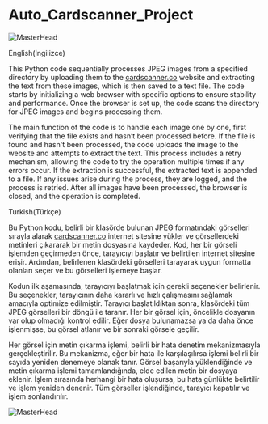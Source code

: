# Auto_Cardscanner_Project

![MasterHead](https://resmim.net/cdn/2024/08/14/WJHbRL.png)

English(İngilizce)

This Python code sequentially processes JPEG images from a specified directory by uploading them to the [cardscanner.co](https://www.cardscanner.co/) website and extracting the text from these images, which is then saved to a text file. The code starts by initializing a web browser with specific options to ensure stability and performance. Once the browser is set up, the code scans the directory for JPEG images and begins processing them.

The main function of the code is to handle each image one by one, first verifying that the file exists and hasn’t been processed before. If the file is found and hasn't been processed, the code uploads the image to the website and attempts to extract the text. This process includes a retry mechanism, allowing the code to try the operation multiple times if any errors occur. If the extraction is successful, the extracted text is appended to a file. If any issues arise during the process, they are logged, and the process is retried. After all images have been processed, the browser is closed, and the operation is completed.



Turkish(Türkçe)

Bu Python kodu, belirli bir klasörde bulunan JPEG formatındaki görselleri sırayla alarak [cardscanner.co](https://www.cardscanner.co/) internet sitesine yükler ve görsellerdeki metinleri çıkararak bir metin dosyasına kaydeder. Kod, her bir görseli işlemden geçirmeden önce, tarayıcıyı başlatır ve belirtilen internet sitesine erişir. Ardından, belirlenen klasördeki görselleri tarayarak uygun formatta olanları seçer ve bu görselleri işlemeye başlar.

Kodun ilk aşamasında, tarayıcıyı başlatmak için gerekli seçenekler belirlenir. Bu seçenekler, tarayıcının daha kararlı ve hızlı çalışmasını sağlamak amacıyla optimize edilmiştir. Tarayıcı başlatıldıktan sonra, klasördeki tüm JPEG görselleri bir döngü ile taranır. Her bir görsel için, öncelikle dosyanın var olup olmadığı kontrol edilir. Eğer dosya bulunamazsa ya da daha önce işlenmişse, bu görsel atlanır ve bir sonraki görsele geçilir.

Her görsel için metin çıkarma işlemi, belirli bir hata denetim mekanizmasıyla gerçekleştirilir. Bu mekanizma, eğer bir hata ile karşılaşılırsa işlemi belirli bir sayıda yeniden denemeye olanak tanır. Görsel başarıyla yüklendiğinde ve metin çıkarma işlemi tamamlandığında, elde edilen metin bir dosyaya eklenir. İşlem sırasında herhangi bir hata oluşursa, bu hata günlükte belirtilir ve işlem yeniden denenir. Tüm görseller işlendiğinde, tarayıcı kapatılır ve işlem sonlandırılır.

![MasterHead](https://images.pexels.com/photos/27773407/pexels-photo-27773407.png?auto=compress&cs=tinysrgb&w=1260&h=750&dpr=1)

